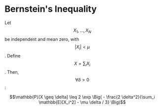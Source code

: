 # Bernstein's Inequality

Let $$X_1, ..., X_N$$ be independent and mean zero, with $$|X_i| < \mu$$. Define $$X = \sum_i X_i$$.
Then, $$\forall \delta > 0$$:

$$\mathbb{P}[X \geq \delta] \leq 2 \exp \Big( - \frac{2 \delta^2}{\sum_i \mathbb{E}[X_i^2] - \mu \delta / 3} \Big)$$